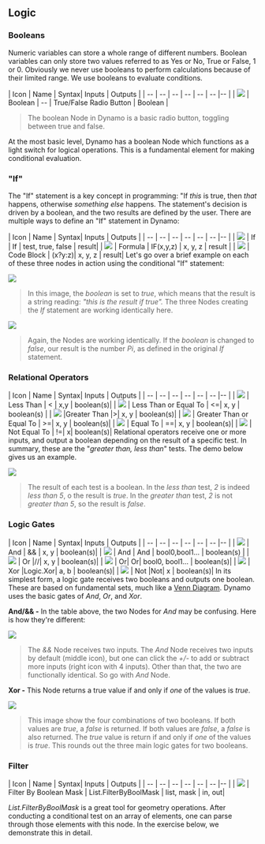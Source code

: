 ## Logic

### Booleans
Numeric variables can store a whole range of different numbers. Boolean
variables can only store two values referred to as Yes or No, True or False,
1 or 0. Obviously we never use booleans to perform calculations because of their
limited range. We use booleans to evaluate conditions.

| Icon | Name | Syntax| Inputs | Outputs |
| -- | -- | -- | -- | -- | -- |-- |
| ![](../images/icons/DSCoreNodesUI-BoolSelector-Large.png) | Boolean | -- | True/False Radio Button | Boolean |
> The boolean Node in Dynamo is a basic radio button, toggling between true and false.

At the most basic level, Dynamo has a boolean Node which functions as a light switch for logical operations.  This is a fundamental element for making conditional evaluation.

### "If"
The "If" statement is a key concept in programming: "If *this* is true, then *that* happens, otherwise *something else* happens.  The statement's decision is driven by a boolean, and the two results are defined by the user.  There are multiple ways to define an "If" statement in Dynamo:

| Icon | Name | Syntax| Inputs | Outputs |
| -- | -- | -- | -- | -- | -- |-- |
| ![](../images/icons/DSCoreNodesUI-Logic-If-Large.png) | If | If | test, true, false | result|
| ![](../images/icons/DSCoreNodesUI-Formula-Large.png) | Formula | IF(x,y,z) | x, y, z | result |
| ![](../images/icons/Dynamo-Nodes-CodeBlockNodeModel-Large.png) | Code Block | (x?y:z)| x, y, z | result|
Let's go over a brief example on each of these three nodes in action using the conditional "If" statement:

![](images/4-3/Ifs.png)
> In this image, the *boolean* is set to *true*, which means that the result is a string reading: *"this is the result if true".*  The three Nodes creating the *If* statement are working identically here.

![](images/4-3/Ifs2.png)
> Again, the Nodes are working identically.  If the *boolean* is changed to *false*, our result is the number *Pi*, as defined in the original *If* statement.

### Relational Operators
| Icon | Name | Syntax| Inputs | Outputs |
| -- | -- | -- | -- | -- | -- |-- |
| ![](../images/icons/lt-Large.png) | Less Than | < | x,y | boolean(s)|
| ![](../images/icons/le-Large.png) | Less Than or Equal To | <=| x, y | boolean(s) |
| ![](../images/icons/gt-Large.png) |Greater Than |>| x, y | boolean(s)|
| ![](../images/icons/ge-Large.png) | Greater Than or Equal To | >=| x, y | boolean(s)|
| ![](../images/icons/eq-Large.png) | Equal To | ==| x, y | boolean(s)|
| ![](../images/icons/nq-Large.png) | Not Equal To | !=| x| boolean(s)|
Relational operators receive one or more inputs, and output a boolean depending on the result of a specific test.  In summary, these are the "*greater than, less than*" tests.  The demo below gives us an example.

![](images/4-3/largesmall.png)
> The result of each test is a boolean.  In the *less than* test, *2* is indeed *less than 5*, o the result is *true*. In the *greater than* test, *2* is not *greater than 5*, so the result is *false*.

### Logic Gates
| Icon | Name | Syntax| Inputs | Outputs |
| -- | -- | -- | -- | -- | -- |-- |
| ![](../images/icons/DSCore-Logic-And-Large.png) | And | && | x, y | boolean(s)|
| ![](../images/icons/and-Large.png) | And | And | bool0,bool1... | boolean(s) |
| ![](../images/icons/or-Large.png) | Or |//| x, y | boolean(s)|
| ![](../images/icons/DSCore-Logic-Or-Large.png) | Or| Or| bool0, bool1... | boolean(s)|
| ![](../images/icons/DSCore-Logic-Xor-Large.png) | Xor |Logic.Xor| a, b | boolean(s)|
| ![](../images/icons/Not-Large.png) | Not |Not| x | boolean(s)|
In its simplest form, a logic gate receives two booleans and outputs one boolean.  These are based on fundamental sets, much like a [Venn Diagram](http://en.wikipedia.org/wiki/Venn_diagram).  Dynamo uses the basic gates of *And*, *Or*, and *Xor*.

**And/&& -** In the table above, the two Nodes for *And* may be confusing.  Here is how they're different:

![](images/4-3/andand.png)
> The *&&* Node receives two inputs. The *And* Node receives two inputs by default (middle icon), but one can click the *+/-* to add or subtract more inputs (right icon with 4 inputs). Other than that, the two are functionally identical. So go with *And* Node.

**Xor -** This Node returns a true value if and only if *one* of the values is *true*.


![](images/4-3/onetrue.png)
> This image show the four combinations of two booleans. If both values are *true*, a *false* is returned.  If both values are *false*, a *false* is also returned.  The *true* value is return if and only if *one* of the values is *true*.  This rounds out the three main logic gates for two booleans.


### Filter

| Icon | Name | Syntax| Inputs | Outputs |
| -- | -- | -- | -- | -- | -- |-- |
| ![](../images/icons/DSCore-List-FilterByBoolMask-Large.png) | Filter By Boolean Mask | List.FilterByBoolMask | list, mask | in, out|

*List.FilterByBoolMask* is a great tool for geometry operations. After conducting a conditional test on an array of elements, one can parse through those elements with this node.  In the exercise below, we demonstrate this in detail.
